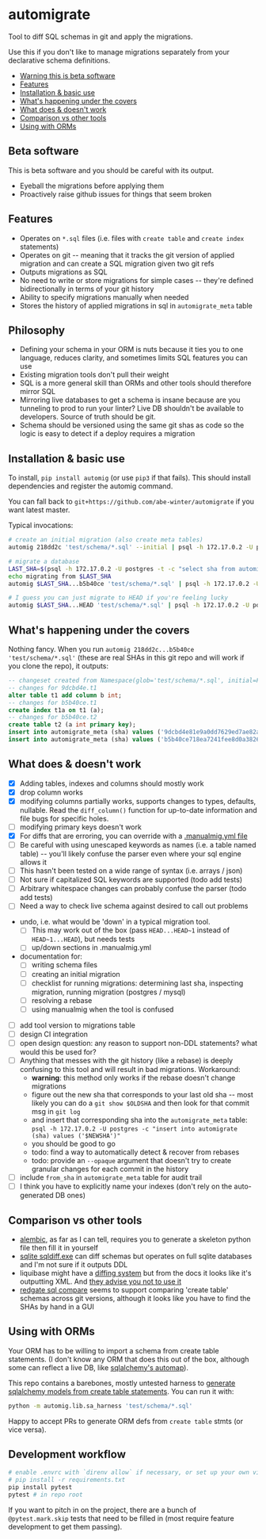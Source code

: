 # automigrate

Tool to diff SQL schemas in git and apply the migrations.

Use this if you don't like to manage migrations separately from your declarative schema definitions.

* [Warning this is beta software](#beta-software)
* [Features](#features)
* [Installation & basic use](#installation--basic-use)
* [What's happening under the covers](#whats-happening-under-the-covers)
* [What does & doesn't work](#what-does--doesnt-work)
* [Comparison vs other tools](#comparison-vs-other-tools)
* [Using with ORMs](#using-with-orms)

## Beta software

This is beta software and you should be careful with its output.

* Eyeball the migrations before applying them
* Proactively raise github issues for things that seem broken

## Features

* Operates on `*.sql` files (i.e. files with `create table` and `create index` statements)
* Operates on git -- meaning that it tracks the git version of applied migration and can create a SQL migration given two git refs
* Outputs migrations as SQL
* No need to write or store migrations for simple cases -- they're defined bidirectionally in terms of your git history
* Ability to specify migrations manually when needed
* Stores the history of applied migrations in sql in `automigrate_meta` table

## Philosophy

* Defining your schema in your ORM is nuts because it ties you to one language, reduces clarity, and sometimes limits SQL features you can use
* Existing migration tools don't pull their weight
* SQL is a more general skill than ORMs and other tools should therefore mirror SQL
* Mirroring live databases to get a schema is insane because are you tunneling to prod to run your linter? Live DB shouldn't be available to developers. Source of truth should be git.
* Schema should be versioned using the same git shas as code so the logic is easy to detect if a deploy requires a migration

## Installation & basic use

To install, `pip install automig` (or use `pip3` if that fails). This should install dependencies and register the automig command.

You can fall back to `git+https://github.com/abe-winter/automigrate` if you want latest master.

Typical invocations:

```bash
# create an initial migration (also create meta tables)
automig 218dd2c 'test/schema/*.sql' --initial | psql -h 172.17.0.2 -U postgres --single-transaction

# migrate a database
LAST_SHA=$(psql -h 172.17.0.2 -U postgres -t -c "select sha from automigrate_meta order by id desc limit 1")
echo migrating from $LAST_SHA
automig $LAST_SHA...b5b40ce 'test/schema/*.sql' | psql -h 172.17.0.2 -U postgres --single-transaction

# I guess you can just migrate to HEAD if you're feeling lucky
automig $LAST_SHA...HEAD 'test/schema/*.sql' | psql -h 172.17.0.2 -U postgres --single-transaction
```

## What's happening under the covers

Nothing fancy. When you run `automig 218dd2c...b5b40ce 'test/schema/*.sql'` (these are real SHAs in this git repo and will work if you clone the repo), it outputs:

```sql
-- changeset created from Namespace(glob='test/schema/*.sql', initial=False, ref='218dd2c...b5b40ce') at 2019-09-14 22:15:55.421146
-- changes for 9dcbd4e.t1
alter table t1 add column b int;
-- changes for b5b40ce.t1
create index t1a on t1 (a);
-- changes for b5b40ce.t2
create table t2 (a int primary key);
insert into automigrate_meta (sha) values ('9dcbd4e81e9a0dd7629ed7ae82a86891a88f76f3');
insert into automigrate_meta (sha) values ('b5b40ce718ea7241fee8d0a3826f244d21bf413c');
```

## What does & doesn't work

* [x] Adding tables, indexes and columns should mostly work
* [x] drop column works
* [x] modifying columns partially works, supports changes to types, defaults, nullable. Read the `diff_column()` function for up-to-date information and file bugs for specific holes.
* [ ] modifying primary keys doesn't work
* [x] For diffs that are erroring, you can override with a [.manualmig.yml file](./.manualmig.yml)
* [ ] Be careful with using unescaped keywords as names (i.e. a table named table) -- you'll likely confuse the parser even where your sql engine allows it
* [ ] This hasn't been tested on a wide range of syntax (i.e. arrays / json)
* [ ] Not sure if capitalized SQL keywords are supported (todo add tests)
* [ ] Arbitrary whitespace changes can probably confuse the parser (todo add tests)
* [ ] Need a way to check live schema against desired to call out problems
* undo, i.e. what would be 'down' in a typical migration tool.
	- [ ] This may work out of the box (pass `HEAD...HEAD~1` instead of `HEAD~1...HEAD`), but needs tests
	- [ ] up/down sections in .manualmig.yml
* documentation for:
	- [ ] writing schema files
	- [ ] creating an initial migration
	- [ ] checklist for running migrations: determining last sha, inspecting migration, running migration (postgres / mysql)
	- [ ] resolving a rebase
	- [ ] using manualmig when the tool is confused
* [ ] add tool version to migrations table
* [ ] design CI integration
* [ ] open design question: any reason to support non-DDL statements? what would this be used for?
* [ ] Anything that messes with the git history (like a rebase) is deeply confusing to this tool and will result in bad migrations. Workaround:
    - **warning**: this method only works if the rebase doesn't change migrations
    - figure out the new sha that corresponds to your last old sha -- most likely you can do a `git show $OLDSHA` and then look for that commit msg in `git log`
    - and insert that corresponding sha into the `automigrate_meta` table: `psql -h 172.17.0.2 -U postgres -c "insert into automigrate (sha) values ('$NEWSHA')"`
    - you should be good to go
    - todo: find a way to automatically detect & recover from rebases
    - todo: provide an `--opaque` argument that doesn't try to create granular changes for each commit in the history
* [ ] include `from_sha` in `automigrate_meta` table for audit trail
* [ ] I think you have to explicitly name your indexes (don't rely on the auto-generated DB ones)

## Comparison vs other tools

* [alembic](https://alembic.sqlalchemy.org/en/latest/tutorial.html), as far as I can tell, requires you to generate a skeleton python file then fill it in yourself
* [sqlite sqldiff.exe](https://www.sqlite.org/sqldiff.html) can diff schemas but operates on full sqlite databases and I'm not sure if it outputs DDL
* liquibase might have a [diffing system](https://www.liquibase.org/documentation/diff.html) but from the docs it looks like it's outputting XML. And [they advise you not to use it](http://www.liquibase.org/2007/06/the-problem-with-database-diffs.html)
* [redgate sql compare](https://documentation.red-gate.com/sc/sql-server-management-studio-add-in/getting-started-with-the-add-in) seems to support comparing 'create table' schemas across git versions, although it looks like you have to find the SHAs by hand in a GUI

## Using with ORMs

Your ORM has to be willing to import a schema from create table statements. (I don't know any ORM that does this out of the box, although some can reflect a live DB, like [sqlalchemy's automap](https://docs.sqlalchemy.org/en/latest/orm/extensions/automap.html)).

This repo contains a barebones, mostly untested harness to [generate sqlalchemy models from create table statements](./automig/lib/sa_harness.py). You can run it with:

```bash
python -m automig.lib.sa_harness 'test/schema/*.sql'
```

Happy to accept PRs to generate ORM defs from `create table` stmts (or vice versa).

## Development workflow

```bash
# enable .envrc with `direnv allow` if necessary, or set up your own virtualenv
# pip install -r requirements.txt
pip install pytest
pytest # in repo root
```

If you want to pitch in on the project, there are a bunch of `@pytest.mark.skip` tests that need to be filled in (most require feature development to get them passing).
